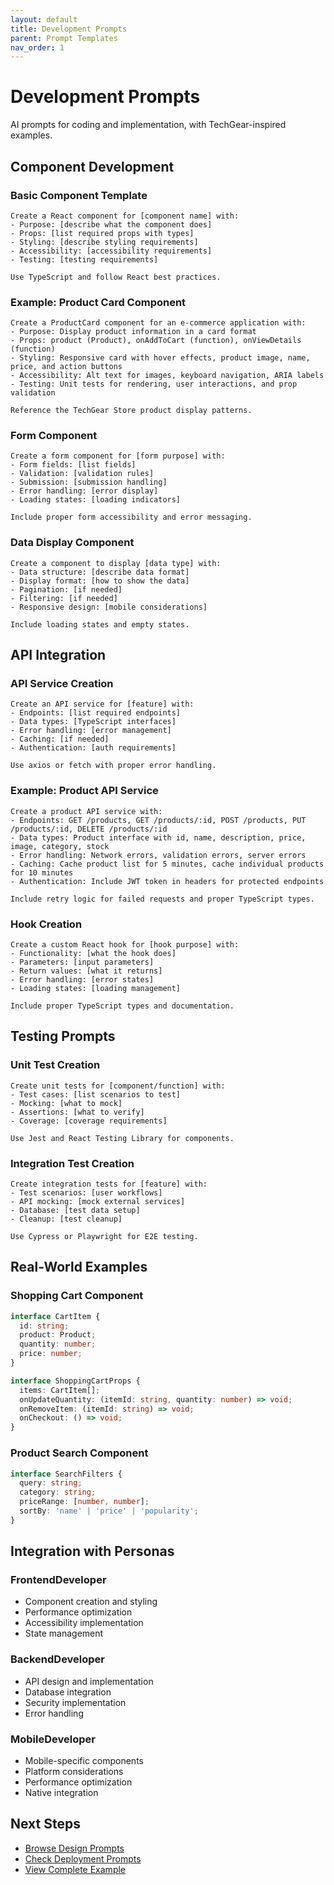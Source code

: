 ```yaml
---
layout: default
title: Development Prompts
parent: Prompt Templates
nav_order: 1
---
```


# Development Prompts

AI prompts for coding and implementation, with TechGear-inspired examples.

## Component Development

### Basic Component Template
```
Create a React component for [component name] with:
- Purpose: [describe what the component does]
- Props: [list required props with types]
- Styling: [describe styling requirements]
- Accessibility: [accessibility requirements]
- Testing: [testing requirements]

Use TypeScript and follow React best practices.
```

### Example: Product Card Component
```
Create a ProductCard component for an e-commerce application with:
- Purpose: Display product information in a card format
- Props: product (Product), onAddToCart (function), onViewDetails (function)
- Styling: Responsive card with hover effects, product image, name, price, and action buttons
- Accessibility: Alt text for images, keyboard navigation, ARIA labels
- Testing: Unit tests for rendering, user interactions, and prop validation

Reference the TechGear Store product display patterns.
```

### Form Component
```
Create a form component for [form purpose] with:
- Form fields: [list fields]
- Validation: [validation rules]
- Submission: [submission handling]
- Error handling: [error display]
- Loading states: [loading indicators]

Include proper form accessibility and error messaging.
```

### Data Display Component
```
Create a component to display [data type] with:
- Data structure: [describe data format]
- Display format: [how to show the data]
- Pagination: [if needed]
- Filtering: [if needed]
- Responsive design: [mobile considerations]

Include loading states and empty states.
```

## API Integration

### API Service Creation
```
Create an API service for [feature] with:
- Endpoints: [list required endpoints]
- Data types: [TypeScript interfaces]
- Error handling: [error management]
- Caching: [if needed]
- Authentication: [auth requirements]

Use axios or fetch with proper error handling.
```

### Example: Product API Service
```
Create a product API service with:
- Endpoints: GET /products, GET /products/:id, POST /products, PUT /products/:id, DELETE /products/:id
- Data types: Product interface with id, name, description, price, image, category, stock
- Error handling: Network errors, validation errors, server errors
- Caching: Cache product list for 5 minutes, cache individual products for 10 minutes
- Authentication: Include JWT token in headers for protected endpoints

Include retry logic for failed requests and proper TypeScript types.
```

### Hook Creation
```
Create a custom React hook for [hook purpose] with:
- Functionality: [what the hook does]
- Parameters: [input parameters]
- Return values: [what it returns]
- Error handling: [error states]
- Loading states: [loading management]

Include proper TypeScript types and documentation.
```

## Testing Prompts

### Unit Test Creation
```
Create unit tests for [component/function] with:
- Test cases: [list scenarios to test]
- Mocking: [what to mock]
- Assertions: [what to verify]
- Coverage: [coverage requirements]

Use Jest and React Testing Library for components.
```

### Integration Test Creation
```
Create integration tests for [feature] with:
- Test scenarios: [user workflows]
- API mocking: [mock external services]
- Database: [test data setup]
- Cleanup: [test cleanup]

Use Cypress or Playwright for E2E testing.
```

## Real-World Examples

### Shopping Cart Component
```typescript
interface CartItem {
  id: string;
  product: Product;
  quantity: number;
  price: number;
}

interface ShoppingCartProps {
  items: CartItem[];
  onUpdateQuantity: (itemId: string, quantity: number) => void;
  onRemoveItem: (itemId: string) => void;
  onCheckout: () => void;
}
```

### Product Search Component
```typescript
interface SearchFilters {
  query: string;
  category: string;
  priceRange: [number, number];
  sortBy: 'name' | 'price' | 'popularity';
}
```

## Integration with Personas

### FrontendDeveloper
- Component creation and styling
- Performance optimization
- Accessibility implementation
- State management

### BackendDeveloper
- API design and implementation
- Database integration
- Security implementation
- Error handling

### MobileDeveloper
- Mobile-specific components
- Platform considerations
- Performance optimization
- Native integration

## Next Steps

- [Browse Design Prompts](../design/)
- [Check Deployment Prompts](../deployment/)
- [View Complete Example](../../example-usage/) 